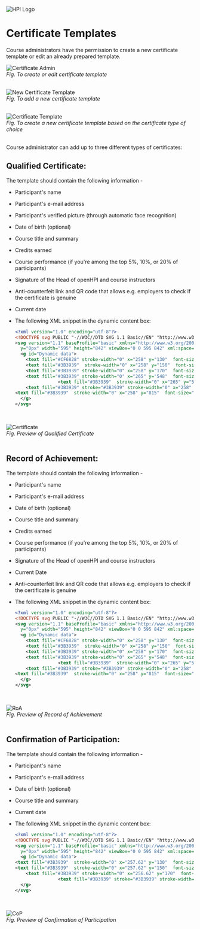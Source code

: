 ![HPI Logo](../img/HPI_Logo.png)

# Certificate Templates

Course administrators have the permission to create a new certificate template or edit an already prepared template.  

![Certificate Admin](../img/courseadministration/certificate/cert_temp.png)  
*Fig. To create or edit certificate template*  
<br>

![New Certificate Template](../img/courseadministration/certificate/add_cert_temp.png)  
*Fig. To add a new certificate template*  
<br>

![Certificate Template](../img/courseadministration/certificate/new_cert_temp.png)  
*Fig. To create a new certificate template based on the certificate type of choice*  
<br>

Course administrator can add up to three different types of certificates:  

## Qualified Certificate:  
The template should contain the following information -  
* Participant's name
* Participant's e-mail address
* Participant's verified picture (through automatic face recognition)
* Date of birth (optional)
* Course title and summary
* Credits earned
* Course performance (if you're among the top 5%, 10%, or 20% of participants)
* Signature of the Head of openHPI and course instructors
* Anti-counterfeit link and QR code that allows e.g. employers to check if the certificate is genuine
* Current date
* The following XML snippet in the dynamic content box:

  ```xml
  <?xml version="1.0" encoding="utf-8"?>
  <!DOCTYPE svg PUBLIC "-//W3C//DTD SVG 1.1 Basic//EN" "http://www.w3.org/Graphics/SVG/1.1/DTD/svg11-basic.dtd">
  <svg version="1.1" baseProfile="basic" xmlns="http://www.w3.org/2000/svg" xmlns:xlink="http://www.w3.org/1999/xlink" x="0px"
    y="0px" width="595" height="842" viewBox="0 0 595 842" xml:space="preserve">
    <g id="Dynamic data">
      <text fill="#CF6828" stroke-width="0" x="258" y="130"  font-size="20" font-family="NeoSansMedium" text-anchor="left" xml:space="preserve">##NAME##</text>
      <text fill="#3B3939"  stroke-width="0" x="258" y="150"  font-size="12" font-family="NeoSans" text-anchor="left" xml:space="preserve">##EMAIL##</text>
      <text fill="#3B3939" stroke-width="0" x="258" y="170"  font-size="12" font-family="NeoSans" text-anchor="left" xml:space="preserve">##BIRTHDAY##</text>
      <text fill="#3B3939" stroke-width="0" x="265" y="548"  font-size="12" font-family="NeoSans" text-anchor="left" xml:space="preserve">##GRADE##</text>
                  <text fill="#3B3939"  stroke-width="0" x="265" y="572"  font-size="10" font-family="NeoSans" text-anchor="left" xml:space="preserve">##TOP##</text>
      <text fill="#3B3939" stroke="#3B3939" stroke-width="0" x="258" y="800"  font-size="9" font-family="NeoSans" text-anchor="left" xml:space="preserve">Potsdam, ##ISSUED_AT##</text>
  <text fill="#3B3939"  stroke-width="0" x="258" y="815"  font-size="7" font-family="NeoSans" text-anchor="left" xml:space="preserve">##VERIFY##</text>
    </g>
  </svg>
<br>  

![Certificate](../img/courseadministration/certificate/Certificate.png)  
*Fig. Preview of Qualified Certificate*  
<br>

## Record of Achievement:  
The template should contain the following information -  
* Participant's name
* Participant's e-mail address
* Date of birth (optional)
* Course title and summary
* Credits earned
* Course performance (if you're among the top 5%, 10%, or 20% of participants)
* Signature of the Head of openHPI and course instructors
* Current Date
* Anti-counterfeit link and QR code that allows e.g. employers to check if the certificate is genuine
* The following XML snippet in the dynamic content box:

  ```xml
  <?xml version="1.0" encoding="utf-8"?>
  <!DOCTYPE svg PUBLIC "-//W3C//DTD SVG 1.1 Basic//EN" "http://www.w3.org/Graphics/SVG/1.1/DTD/svg11-basic.dtd">
  <svg version="1.1" baseProfile="basic" xmlns="http://www.w3.org/2000/svg" xmlns:xlink="http://www.w3.org/1999/xlink" x="0px"
    y="0px" width="595" height="842" viewBox="0 0 595 842" xml:space="preserve">
    <g id="Dynamic data">
      <text fill="#CF6828" stroke-width="0" x="258" y="130"  font-size="20" font-family="NeoSansMedium" text-anchor="left" xml:space="preserve">##NAME##</text>
      <text fill="#3B3939"  stroke-width="0" x="258" y="150"  font-size="12" font-family="NeoSans" text-anchor="left" xml:space="preserve">##EMAIL##</text>
      <text fill="#3B3939" stroke-width="0" x="258" y="170"  font-size="12" font-family="NeoSans" text-anchor="left" xml:space="preserve">##BIRTHDAY##</text>
      <text fill="#3B3939" stroke-width="0" x="265" y="548"  font-size="12" font-family="NeoSans" text-anchor="left" xml:space="preserve">##GRADE##</text>
                  <text fill="#3B3939"  stroke-width="0" x="265" y="572"  font-size="10" font-family="NeoSans" text-anchor="left" xml:space="preserve">##TOP##</text>
      <text fill="#3B3939" stroke="#3B3939" stroke-width="0" x="258" y="800"  font-size="9" font-family="NeoSans" text-anchor="left" xml:space="preserve">Potsdam, ##ISSUED_AT##</text>
  <text fill="#3B3939"  stroke-width="0" x="258" y="815"  font-size="7" font-family="NeoSans" text-anchor="left" xml:space="preserve">##VERIFY##</text>
    </g>
  </svg>
<br>  

![RoA](../img/courseadministration/certificate/RoA.png)  
*Fig. Preview of Record of Achievement*  
<br>

## Confirmation of Participation:  
The template should contain the following information -  
* Participant's name
* Participant's e-mail address
* Date of birth (optional)
* Course title and summary
* Current date
* The following XML snippet in the dynamic content box:
  
  ```xml
  <?xml version="1.0" encoding="utf-8"?>
  <!DOCTYPE svg PUBLIC "-//W3C//DTD SVG 1.1 Basic//EN" "http://www.w3.org/Graphics/SVG/1.1/DTD/svg11-basic.dtd">
  <svg version="1.1" baseProfile="basic" xmlns="http://www.w3.org/2000/svg" xmlns:xlink="http://www.w3.org/1999/xlink" x="0px"
    y="0px" width="595" height="842" viewBox="0 0 595 842" xml:space="preserve">
    <g id="Dynamic data">
  <text fill="#3B3939"  stroke-width="0" x="257.62" y="130"  font-size="20" font-family="NeoSansMedium" text-anchor="left" xml:space="preserve">##NAME##</text>
  <text fill="#3B3939"  stroke-width="0" x="257.62" y="150"  font-size="12" font-family="NeoSans" text-anchor="left" xml:space="preserve">##EMAIL##</text>
      <text fill="#3B3939" stroke-width="0" x="256.62" y="170"  font-size="12" font-family="NeoSans" text-anchor="left" xml:space="preserve">##BIRTHDAY##</text>
                  <text fill="#3B3939" stroke="#3B3939" stroke-width="0" x="258" y="800"  font-size="9" font-family="NeoSans" text-anchor="left" xml:space="preserve">Potsdam, ##ISSUED_AT##</text>
    </g>
  </svg>
<br>  

![CoP](../img/courseadministration/certificate/CoP.png)  
*Fig. Preview of Confirmation of Participation*  